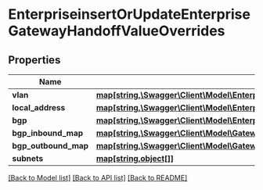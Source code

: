 # EnterpriseinsertOrUpdateEnterpriseGatewayHandoffValueOverrides

## Properties
Name | Type | Description | Notes
------------ | ------------- | ------------- | -------------
**vlan** | [**map[string,\Swagger\Client\Model\EnterpriseinsertOrUpdateEnterpriseGatewayHandoffValueOverridesVLAN]**](EnterpriseinsertOrUpdateEnterpriseGatewayHandoffValueOverridesVLAN.md) |  | [optional] 
**local_address** | [**map[string,\Swagger\Client\Model\EnterpriseinsertOrUpdateEnterpriseGatewayHandoffValueLocalAddress]**](EnterpriseinsertOrUpdateEnterpriseGatewayHandoffValueLocalAddress.md) |  | [optional] 
**bgp** | [**map[string,\Swagger\Client\Model\EnterpriseinsertOrUpdateEnterpriseGatewayHandoffValueOverridesBgp]**](EnterpriseinsertOrUpdateEnterpriseGatewayHandoffValueOverridesBgp.md) |  | [optional] 
**bgp_inbound_map** | [**map[string,\Swagger\Client\Model\GatewayHandoffRulesMap]**](GatewayHandoffRulesMap.md) |  | [optional] 
**bgp_outbound_map** | [**map[string,\Swagger\Client\Model\GatewayHandoffRulesMap]**](GatewayHandoffRulesMap.md) |  | [optional] 
**subnets** | [**map[string,object[]]**](array.md) |  | [optional] 

[[Back to Model list]](../README.md#documentation-for-models) [[Back to API list]](../README.md#documentation-for-api-endpoints) [[Back to README]](../README.md)


